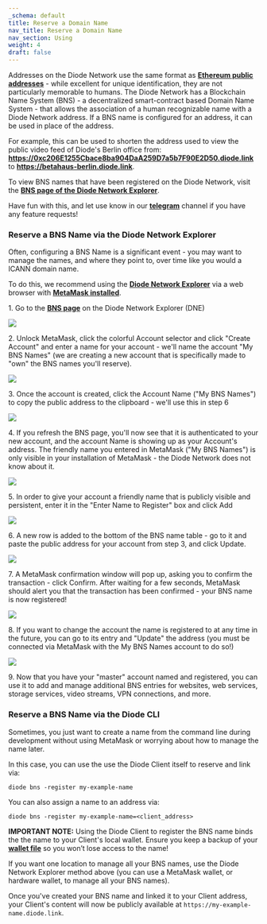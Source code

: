 ```yaml
---
_schema: default
title: Reserve a Domain Name
nav_title: Reserve a Domain Name
nav_section: Using
weight: 4
draft: false
---
```

Addresses on the Diode Network use the same format as <a href="https://ethereum.github.io/yellowpaper/paper.pdf" target="_blank" rel="noopener"><strong>Ethereum public addresses</strong></a> - while excellent for unique identification, they are not particularly memorable to humans. The Diode Network has a Blockchain Name System (BNS) - a decentralized smart-contract based Domain Name System - that allows the association of a human recognizable name with a Diode Network address. If a BNS name is configured for an address, it can be used in place of the address.

For example, this can be used to shorten the address used to view the public video feed of Diode's Berlin office from: <a href="https://0xc206e1255cbace8ba904daa259d7a5b7f90e2d50.diode.link/" target="_blank" rel="noopener"><strong>https://0xc206E1255Cbace8ba904DaA259D7a5b7F90E2D50.diode.link</strong></a> to <a href="https://betahaus-berlin.diode.link/" target="_blank" rel="noopener"><strong>https://betahaus-berlin.diode.link</strong></a>.

To view BNS names that have been registered on the Diode Network, visit the <a href="https://diode.io/prenet/#/dns" target="_blank" rel="noopener"><strong>BNS page of the Diode Network Explorer</strong></a>.

Have fun with this, and let use know in our [**telegram**](https://t.me/diode_chain) channel if you have any feature requests!

### **Reserve a BNS Name via the Diode Network Explorer**

Often, configuring a BNS Name is a significant event - you may want to manage the names, and where they point to, over time like you would a ICANN domain name.

To do this, we recommend using the <a href="https://diode.io/prenet/#/dns" target="_blank" rel="noopener"><strong>Diode Network Explorer</strong></a> via a web browser with [**MetaMask installed**](https://support.diode.io/article/uec3mloh9z).

1\. Go to the <a href="https://diode.io/prenet/#/dns" target="_blank" rel="noopener"><strong>BNS page</strong></a> on the Diode Network Explorer (DNE)

![](/uploads/image-18.png)

2\. Unlock MetaMask, click the colorful Account selector and click "Create Account" and enter a name for your account - we'll name the account "My BNS Names" (we are creating a new account that is specifically made to "own" the BNS names you'll reserve).

![](/uploads/image-19.png)

3\. Once the account is created, click the Account Name ("My BNS Names") to copy the public address to the clipboard - we'll use this in step 6

![](/uploads/image-20.png)

4\. If you refresh the BNS page, you'll now see that it is authenticated to your new account, and the account Name is showing up as your Account's address. The friendly name you entered in MetaMask ("My BNS Names") is only visible in your installation of MetaMask - the Diode Network does not know about it.

![](/uploads/image-21.png)

5\. In order to give your account a friendly name that is publicly visible and persistent, enter it in the "Enter Name to Register" box and click Add

![](/uploads/image-22.png)

6\. A new row is added to the bottom of the BNS name table - go to it and paste the public address for your account from step 3, and click Update.

![](/uploads/image-23.png)

7\. A MetaMask confirmation window will pop up, asking you to confirm the transaction - click Confirm. After waiting for a few seconds, MetaMask should alert you that the transaction has been confirmed - your BNS name is now registered!

![](/uploads/image-24.png)

8\. If you want to change the account the name is registered to at any time in the future, you can go to its entry and "Update" the address (you must be connected via MetaMask with the My BNS Names account to do so!)

![](/uploads/image-25.png)

9\. Now that you have your "master" account named and registered, you can use it to add and manage additional BNS entries for websites, web services, storage services, video streams, VPN connections, and more.

### **Reserve a BNS Name via the Diode CLI**

Sometimes, you just want to create a name from the command line during development without using MetaMask or worrying about how to manage the name later.

In this case, you can use the use the Diode Client itself to reserve and link via:

```
diode bns -register my-example-name
```

You can also assign a name to an address via:

```
diode bns -register my-example-name=<client_address>
```

**IMPORTANT NOTE:** Using the Diode Client to register the BNS name binds the the name to your Client's local wallet. Ensure you keep a backup of your [**wallet file**](https://support.diode.io/article/wt75bpfx3h) so you won’t lose access to the name!

If you want one location to manage all your BNS names, use the Diode Network Explorer method above (you can use a MetaMask wallet, or hardware wallet, to manage all your BNS names).

Once you've created your BNS name and linked it to your Client address, your Client's content will now be publicly available at `https://my-example-name.diode.link`.